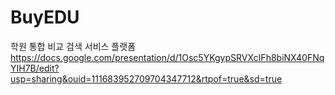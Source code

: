 # BuyEDU
학원 통합 비교 검색 서비스 플랫폼
https://docs.google.com/presentation/d/1Osc5YKgypSRVXcIFh8biNX40FNqYIH7B/edit?usp=sharing&ouid=111683952709704347712&rtpof=true&sd=true
